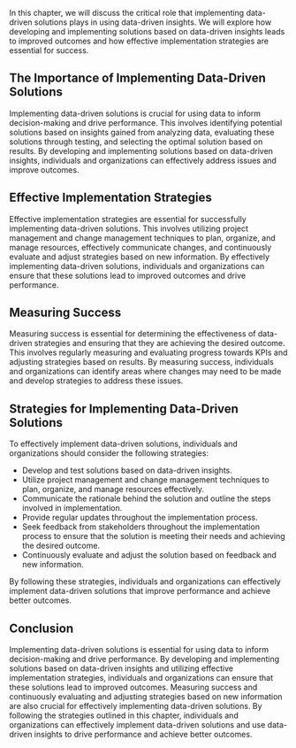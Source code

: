 
In this chapter, we will discuss the critical role that implementing data-driven solutions plays in using data-driven insights. We will explore how developing and implementing solutions based on data-driven insights leads to improved outcomes and how effective implementation strategies are essential for success.

The Importance of Implementing Data-Driven Solutions
----------------------------------------------------

Implementing data-driven solutions is crucial for using data to inform decision-making and drive performance. This involves identifying potential solutions based on insights gained from analyzing data, evaluating these solutions through testing, and selecting the optimal solution based on results. By developing and implementing solutions based on data-driven insights, individuals and organizations can effectively address issues and improve outcomes.

Effective Implementation Strategies
-----------------------------------

Effective implementation strategies are essential for successfully implementing data-driven solutions. This involves utilizing project management and change management techniques to plan, organize, and manage resources, effectively communicate changes, and continuously evaluate and adjust strategies based on new information. By effectively implementing data-driven solutions, individuals and organizations can ensure that these solutions lead to improved outcomes and drive performance.

Measuring Success
-----------------

Measuring success is essential for determining the effectiveness of data-driven strategies and ensuring that they are achieving the desired outcome. This involves regularly measuring and evaluating progress towards KPIs and adjusting strategies based on results. By measuring success, individuals and organizations can identify areas where changes may need to be made and develop strategies to address these issues.

Strategies for Implementing Data-Driven Solutions
-------------------------------------------------

To effectively implement data-driven solutions, individuals and organizations should consider the following strategies:

* Develop and test solutions based on data-driven insights.
* Utilize project management and change management techniques to plan, organize, and manage resources effectively.
* Communicate the rationale behind the solution and outline the steps involved in implementation.
* Provide regular updates throughout the implementation process.
* Seek feedback from stakeholders throughout the implementation process to ensure that the solution is meeting their needs and achieving the desired outcome.
* Continuously evaluate and adjust the solution based on feedback and new information.

By following these strategies, individuals and organizations can effectively implement data-driven solutions that improve performance and achieve better outcomes.

Conclusion
----------

Implementing data-driven solutions is essential for using data to inform decision-making and drive performance. By developing and implementing solutions based on data-driven insights and utilizing effective implementation strategies, individuals and organizations can ensure that these solutions lead to improved outcomes. Measuring success and continuously evaluating and adjusting strategies based on new information are also crucial for effectively implementing data-driven solutions. By following the strategies outlined in this chapter, individuals and organizations can effectively implement data-driven solutions and use data-driven insights to drive performance and achieve better outcomes.

